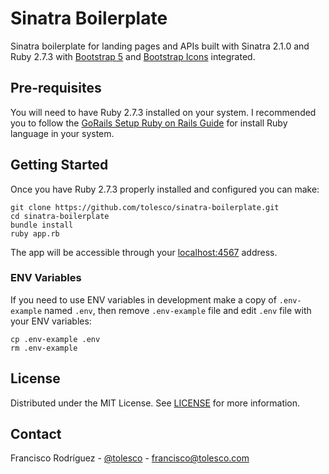 # Sinatra Boilerplate

Sinatra boilerplate for landing pages and APIs built with Sinatra 2.1.0 and Ruby 2.7.3 with [Bootstrap 5](https://getbootstrap.com/) and [Bootstrap Icons](https://icons.getbootstrap.com/) integrated.

## Pre-requisites

You will need to have Ruby 2.7.3 installed on your system. I recommended you to follow the [GoRails Setup Ruby on Rails Guide](https://gorails.com/setup) for install Ruby language in your system.

## Getting Started

Once you have Ruby 2.7.3 properly installed and configured you can make:
```
git clone https://github.com/tolesco/sinatra-boilerplate.git
cd sinatra-boilerplate
bundle install
ruby app.rb
```
The app will be accessible through your [localhost:4567](http://localhost:4567) address.

### ENV Variables

If you need to use ENV variables in development make a copy of `.env-example` named `.env`, then remove `.env-example` file and edit `.env` file with your ENV variables:
```
cp .env-example .env
rm .env-example
```

## License

Distributed under the MIT License. See [LICENSE](LICENSE) for more information.

## Contact

Francisco Rodríguez - [@tolesco](https://github.com/tolesco/) - francisco@tolesco.com
